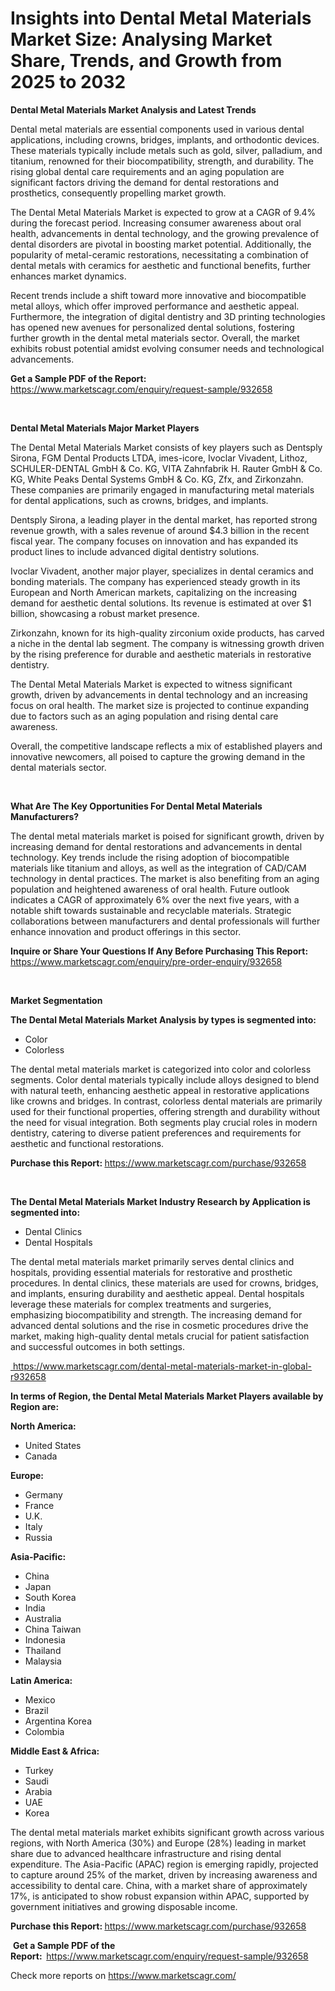 <p><h1>Insights into Dental Metal Materials Market Size: Analysing Market Share, Trends, and Growth from 2025 to 2032</h1></p><p><strong>Dental Metal Materials Market Analysis and Latest Trends</strong></p>
<p><p>Dental metal materials are essential components used in various dental applications, including crowns, bridges, implants, and orthodontic devices. These materials typically include metals such as gold, silver, palladium, and titanium, renowned for their biocompatibility, strength, and durability. The rising global dental care requirements and an aging population are significant factors driving the demand for dental restorations and prosthetics, consequently propelling market growth.</p><p>The Dental Metal Materials Market is expected to grow at a CAGR of 9.4% during the forecast period. Increasing consumer awareness about oral health, advancements in dental technology, and the growing prevalence of dental disorders are pivotal in boosting market potential. Additionally, the popularity of metal-ceramic restorations, necessitating a combination of dental metals with ceramics for aesthetic and functional benefits, further enhances market dynamics.</p><p>Recent trends include a shift toward more innovative and biocompatible metal alloys, which offer improved performance and aesthetic appeal. Furthermore, the integration of digital dentistry and 3D printing technologies has opened new avenues for personalized dental solutions, fostering further growth in the dental metal materials sector. Overall, the market exhibits robust potential amidst evolving consumer needs and technological advancements.</p></p>
<p><strong>Get a Sample PDF of the Report:&nbsp;</strong> <a href="https://www.marketscagr.com/enquiry/request-sample/932658?utm_campaign=2003&utm_medium=2&utm_source=Github&utm_content=ia&utm_term=21032025&utm_id=dental-metal-materials">https://www.marketscagr.com/enquiry/request-sample/932658</a></p>
<p>&nbsp;</p>
<p><strong>Dental Metal Materials Major Market Players</strong></p>
<p><p>The Dental Metal Materials Market consists of key players such as Dentsply Sirona, FGM Dental Products LTDA, imes-icore, Ivoclar Vivadent, Lithoz, SCHULER-DENTAL GmbH & Co. KG, VITA Zahnfabrik H. Rauter GmbH & Co. KG, White Peaks Dental Systems GmbH & Co. KG, Zfx, and Zirkonzahn. These companies are primarily engaged in manufacturing metal materials for dental applications, such as crowns, bridges, and implants.</p><p>Dentsply Sirona, a leading player in the dental market, has reported strong revenue growth, with a sales revenue of around $4.3 billion in the recent fiscal year. The company focuses on innovation and has expanded its product lines to include advanced digital dentistry solutions.</p><p>Ivoclar Vivadent, another major player, specializes in dental ceramics and bonding materials. The company has experienced steady growth in its European and North American markets, capitalizing on the increasing demand for aesthetic dental solutions. Its revenue is estimated at over $1 billion, showcasing a robust market presence.</p><p>Zirkonzahn, known for its high-quality zirconium oxide products, has carved a niche in the dental lab segment. The company is witnessing growth driven by the rising preference for durable and aesthetic materials in restorative dentistry.</p><p>The Dental Metal Materials Market is expected to witness significant growth, driven by advancements in dental technology and an increasing focus on oral health. The market size is projected to continue expanding due to factors such as an aging population and rising dental care awareness.</p><p>Overall, the competitive landscape reflects a mix of established players and innovative newcomers, all poised to capture the growing demand in the dental materials sector.</p></p>
<p>&nbsp;</p>
<p><strong>What Are The Key Opportunities For Dental Metal Materials Manufacturers?</strong></p>
<p><p>The dental metal materials market is poised for significant growth, driven by increasing demand for dental restorations and advancements in dental technology. Key trends include the rising adoption of biocompatible materials like titanium and alloys, as well as the integration of CAD/CAM technology in dental practices. The market is also benefiting from an aging population and heightened awareness of oral health. Future outlook indicates a CAGR of approximately 6% over the next five years, with a notable shift towards sustainable and recyclable materials. Strategic collaborations between manufacturers and dental professionals will further enhance innovation and product offerings in this sector.</p></p>
<p><strong>Inquire or Share Your Questions If Any Before Purchasing This Report:</strong> <a href="https://www.marketscagr.com/enquiry/pre-order-enquiry/932658?utm_campaign=2003&utm_medium=2&utm_source=Github&utm_content=ia&utm_term=21032025&utm_id=dental-metal-materials">https://www.marketscagr.com/enquiry/pre-order-enquiry/932658</a></p>
<p>&nbsp;</p>
<p><strong>Market Segmentation</strong></p>
<p><strong>The Dental Metal Materials Market Analysis by types is segmented into:</strong></p>
<p><ul><li>Color</li><li>Colorless</li></ul></p>
<p><p>The dental metal materials market is categorized into color and colorless segments. Color dental materials typically include alloys designed to blend with natural teeth, enhancing aesthetic appeal in restorative applications like crowns and bridges. In contrast, colorless dental materials are primarily used for their functional properties, offering strength and durability without the need for visual integration. Both segments play crucial roles in modern dentistry, catering to diverse patient preferences and requirements for aesthetic and functional restorations.</p></p>
<p><strong>Purchase this Report:&nbsp;</strong><a href="https://www.marketscagr.com/purchase/932658?utm_campaign=2003&utm_medium=2&utm_source=Github&utm_content=ia&utm_term=21032025&utm_id=dental-metal-materials">https://www.marketscagr.com/purchase/932658</a></p>
<p>&nbsp;</p>
<p><strong>The Dental Metal Materials Market Industry Research by Application is segmented into:</strong></p>
<p><ul><li>Dental Clinics</li><li>Dental Hospitals</li></ul></p>
<p><p>The dental metal materials market primarily serves dental clinics and hospitals, providing essential materials for restorative and prosthetic procedures. In dental clinics, these materials are used for crowns, bridges, and implants, ensuring durability and aesthetic appeal. Dental hospitals leverage these materials for complex treatments and surgeries, emphasizing biocompatibility and strength. The increasing demand for advanced dental solutions and the rise in cosmetic procedures drive the market, making high-quality dental metals crucial for patient satisfaction and successful outcomes in both settings.</p></p>
<p><a href="https://www.marketscagr.com/dental-metal-materials-market-in-global-r932658?utm_campaign=2003&utm_medium=2&utm_source=Github&utm_content=ia&utm_term=21032025&utm_id=dental-metal-materials">&nbsp;https://www.marketscagr.com/dental-metal-materials-market-in-global-r932658</a></p>
<p><strong>In terms of Region, the Dental Metal Materials Market Players available by Region are:</strong></p>
<p>
    <p> <strong> North America: </strong>
        <ul>
            <li>United States</li>
            <li>Canada</li>
        </ul>
        </p> 
    <p> <strong> Europe: </strong>
        <ul>
            <li>Germany</li>
            <li>France</li>
            <li>U.K.</li>
            <li>Italy</li>
            <li>Russia</li>
        </ul>
        </p> 
    <p> <strong> Asia-Pacific: </strong>
        <ul>
            <li>China</li>
            <li>Japan</li>
            <li>South Korea</li>
            <li>India</li>
            <li>Australia</li>
            <li>China Taiwan</li>
            <li>Indonesia</li>
            <li>Thailand</li>
            <li>Malaysia</li>
        </ul>
        </p> 
    <p> <strong> Latin America: </strong>
        <ul>
            <li>Mexico</li>
            <li>Brazil</li>
            <li>Argentina Korea</li>
            <li>Colombia</li>
        </ul>
        </p> 
    <p> <strong> Middle East & Africa: </strong>
        <ul>
            <li>Turkey</li>
            <li>Saudi</li>
            <li>Arabia</li>
            <li>UAE</li>
            <li>Korea</li>
        </ul>
    </p>
    </p>
<p><p>The dental metal materials market exhibits significant growth across various regions, with North America (30%) and Europe (28%) leading in market share due to advanced healthcare infrastructure and rising dental expenditure. The Asia-Pacific (APAC) region is emerging rapidly, projected to capture around 25% of the market, driven by increasing awareness and accessibility to dental care. China, with a market share of approximately 17%, is anticipated to show robust expansion within APAC, supported by government initiatives and growing disposable income.</p></p>
<p><strong>Purchase this Report: </strong><a href="https://www.marketscagr.com/purchase/932658?utm_campaign=2003&utm_medium=2&utm_source=Github&utm_content=ia&utm_term=21032025&utm_id=dental-metal-materials">https://www.marketscagr.com/purchase/932658</a></p>
<p>&nbsp;<strong>Get a Sample PDF of the Report:&nbsp;&nbsp;</strong><a href="https://www.marketscagr.com/enquiry/request-sample/932658?utm_campaign=2003&utm_medium=2&utm_source=Github&utm_content=ia&utm_term=21032025&utm_id=dental-metal-materials">https://www.marketscagr.com/enquiry/request-sample/932658</a></p>
<p><strong></strong></p>
<p>Check more reports on <a href="https://www.marketscagr.com/?utm_campaign=2003&utm_medium=2&utm_source=Github&utm_content=ia&utm_term=21032025&utm_id=dental-metal-materials">https://www.marketscagr.com/</a></p>